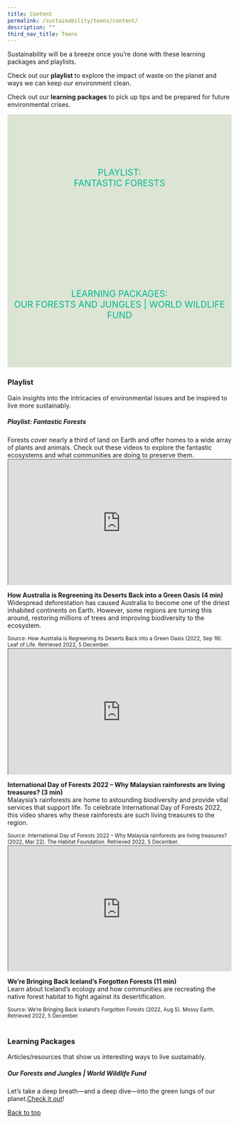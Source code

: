 ```yaml
---
title: Content
permalink: /sustainability/teens/content/
description: ""
third_nav_title: Teens
---
```

<style type="text/css">
/* Links */
.content a { color: #322987; }
.content a:focus,
.content a:hover { color: #28216c; }

/* Button Outline */
.bp-button { padding-left: 1.5rem; padding-right: 1.5rem; }
.bp-button.is-primary-outline { border: 1px solid #322987; color: #322987; background-color: transparent; text-decoration: none; }
.bp-button.is-primary-outline:focus,
.bp-button.is-primary-outline:hover { border: 1px solid #322987; color: #cff2e8; background-color: #322987; text-decoration: none; }

/* Responsive Iframe */
.responsive-iframe { position: absolute; top: 0; left: 0; bottom: 0; right: 0; width: 100%; height: 100%; }
.responsive-iframe-container { position: relative; overflow: hidden; width: 100%; }
.responsive-iframe-container.ratio-16by9 { padding-top: 56.25%; }
.responsive-iframe-container.ratio-4by3 { padding-top: 75%; }
.responsive-iframe-container.ratio-3by2 { padding-top: 66.66%; }
.responsive-iframe-container.ratio-1by1 { padding-top: 100%; }
	
/* Click Box */
.clickbox { display: block; position: relative; width: 100%; padding-bottom: 56.25%; background-color: transparent; }
.clickbox span { padding: .5rem; }
.clickbox a { position: absolute; display: flex; width: 100%; height: 100%; align-items: center; justify-content: center; font-size: 1.25rem; text-align: center; text-decoration: none; text-transform: uppercase; }
.clickbox a:focus,
.clickbox a:hover { text-decoration: none; }

/* Mint Jade */
.clickbox.is-mint-jade { background-color: #dce5d3; color: #00b794; }
.clickbox.is-mint-jade a { color: #00b794; }
.clickbox.is-mint-jade a:focus,
.clickbox.is-mint-jade a:hover { background-color: #00b794; color: #dce5d3; }	
</style>

Sustainability will be a breeze once you’re done with these learning packages and playlists.

Check out our **playlist** to explore the impact of waste on the planet and ways we can keep our environment clean.

Check out our **learning packages** to pick up tips and be prepared for future environmental crises.

<div class="row is-multiline">
  <div class="col is-one-half">
    <div class="clickbox is-mint-jade">
      <a href="#playlist-fantasticforests">
        <span>Playlist:<br>Fantastic Forests</span>
      </a>
    </div>
  </div>
  <div class="col is-one-half">
    <div class="clickbox is-mint-jade">
      <a href="#lp-forestsjungles">
        <span>Learning Packages:<br>Our Forests and Jungles | World Wildlife Fund</span>
      </a>
    </div>
  </div>
  </div>

<h3 class="margin--bottom--lg"><b>Playlist</b></h3>
<p>Gain insights into the intricacies of environmental issues and be inspired to live more sustainably.</p>

<h5 class="margin--bottom--lg" id="playlist-fantasticforests"><b>Playlist: Fantastic Forests</b></h5>
Forests cover nearly a third of land on Earth and offer homes to a wide array of plants and animals. Check out these videos to explore the fantastic ecosystems and what communities are doing to preserve them. 

<div class="row is-multiline margin--bottom--lg">
  <div class="col is-two-fifths">
    <div class="responsive-iframe-container ratio-16by9">
      <iframe class="responsive-iframe" src="https://www.youtube.com/embed/tB-8-sk1V6s"></iframe>
    </div>
  </div>
  <div class="col is-three-fifths">
    <p><b class="has-text-indigo">How Australia is Regreening its Deserts Back into a Green Oasis (4 min)</b><br>Widespread deforestation has caused Australia to become one of the driest inhabited continents on Earth. However, some regions are turning this around, restoring millions of trees and improving biodiversity to the ecosystem.</p>
   <small>Source: How Australia is Regreening its Deserts Back into a Green Oasis (2022, Sep 19). Leaf of Life. Retrieved 2022, 5 December.</small>
  </div>
</div>

<div class="row is-multiline margin--bottom--lg">
  <div class="col is-two-fifths">
    <div class="responsive-iframe-container ratio-16by9">
      <iframe class="responsive-iframe" src="https://www.youtube.com/embed/PtvWv9vZN38"></iframe>
    </div>
  </div>
  <div class="col is-three-fifths">
<p><b class="has-text-indigo">International Day of Forests 2022 – Why Malaysian rainforests are living treasures? (3 min)</b><br>
Malaysia’s rainforests are home to astounding biodiversity and provide vital services that support life. To celebrate International Day of Forests 2022, this video shares why these rainforests are such living treasures to the region.</p>
    <small>Source: International Day of Forests 2022 – Why Malaysia rainforests are living treasures? (2022, Mar 22). The Habitat Foundation. Retrieved 2022, 5 December.</small>
  </div>
</div>

<div class="row is-multiline">
  <div class="col is-two-fifths">
    <div class="responsive-iframe-container ratio-16by9">
      <iframe class="responsive-iframe" src="https://www.youtube.com/embed/K-r2EetCtO0"></iframe>
    </div>
  </div>
  <div class="col is-three-fifths">
    <p><b class="has-text-indigo">We’re Bringing Back Iceland’s Forgotten Forests (11 min)</b><br>
Learn about Iceland’s ecology and how communities are recreating the native forest habitat to fight against its desertification. </p>
		<small>Source: We’re Bringing Back Iceland’s Forgotten Forests (2022, Aug 5). Mossy Earth. Retrieved 2022, 5 December.</small>
  </div>
</div>
<br>

<h3 class="margin--bottom--lg" id="lp-forestsjungles"><b>Learning Packages</b></h3>
Articles/resources that show us interesting ways to live sustainably.

<h5><b>Our Forests and Jungles | World Wildlife Fund</b></h5>
Let’s take a deep breath—and a deep dive—into the green lungs of our planet.<a target="_blank" href="http://awsassets.panda.org/downloads/primary_ourforests_jungles.pdf">Check it out</a>!


<p class="has-text-right margin--top--xl"><a href="#main-content">Back to top</a></p>
